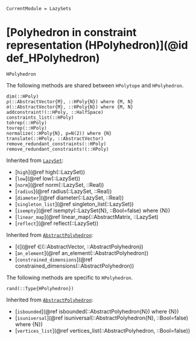 ```@meta
CurrentModule = LazySets
```

# [Polyhedron in constraint representation (HPolyhedron)](@id def_HPolyhedron)

```@docs
HPolyhedron
```

The following methods are shared between `HPolytope` and `HPolyhedron`.

```@docs
dim(::HPoly)
ρ(::AbstractVector{M}, ::HPoly{N}) where {M, N}
σ(::AbstractVector{M}, ::HPoly{N}) where {M, N}
addconstraint!(::HPoly, ::HalfSpace)
constraints_list(::HPoly)
tohrep(::HPoly)
tovrep(::HPoly)
normalize(::HPoly{N}, p=N(2)) where {N}
translate(::HPoly, ::AbstractVector)
remove_redundant_constraints(::HPoly)
remove_redundant_constraints!(::HPoly)
```
Inherited from [`LazySet`](@ref):
* [`high`](@ref high(::LazySet))
* [`low`](@ref low(::LazySet))
* [`norm`](@ref norm(::LazySet, ::Real))
* [`radius`](@ref radius(::LazySet, ::Real))
* [`diameter`](@ref diameter(::LazySet, ::Real))
* [`singleton_list`](@ref singleton_list(::LazySet))
* [`isempty`](@ref isempty(::LazySet{N}, ::Bool=false) where {N})
* [`linear_map`](@ref linear_map(::AbstractMatrix, ::LazySet)
* [`reflect`](@ref reflect(::LazySet))

Inherited from [`AbstractPolyhedron`](@ref):
* [`∈`](@ref ∈(::AbstractVector, ::AbstractPolyhedron))
* [`an_element`](@ref an_element(::AbstractPolyhedron))
* [`constrained_dimensions`](@ref constrained_dimensions(::AbstractPolyhedron))

The following methods are specific to `HPolyhedron`.

```@docs
rand(::Type{HPolyhedron})
```

Inherited from [`AbstractPolyhedron`](@ref):
* [`isbounded`](@ref isbounded(::AbstractPolyhedron{N}) where {N})
* [`isuniversal`](@ref isuniversal(::AbstractPolyhedron{N}, ::Bool=false) where {N})
* [`vertices_list`](@ref vertices_list(::AbstractPolyhedron, ::Bool=false))
